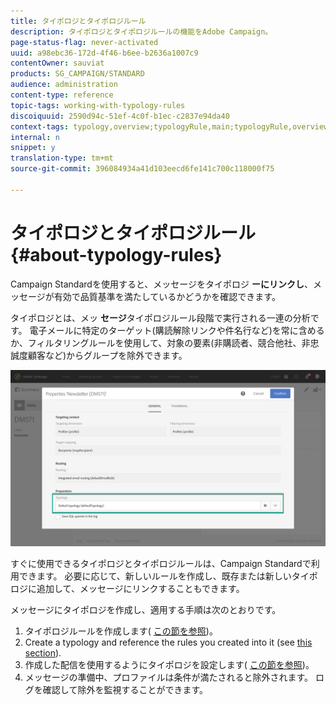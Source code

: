 ```yaml
---
title: タイポロジとタイポロジルール
description: タイポロジとタイポロジルールの機能をAdobe Campaign。
page-status-flag: never-activated
uuid: a98ebc36-172d-4f46-b6ee-b2636a1007c9
contentOwner: sauviat
products: SG_CAMPAIGN/STANDARD
audience: administration
content-type: reference
topic-tags: working-with-typology-rules
discoiquuid: 2590d94c-51ef-4c0f-b1ec-c2837e94da40
context-tags: typology,overview;typologyRule,main;typologyRule,overview
internal: n
snippet: y
translation-type: tm+mt
source-git-commit: 396084934a41d103eecd6fe141c700c118000f75

---
```



# タイポロジとタイポロジルール{#about-typology-rules}

Campaign Standardを使用すると、メッセージをタイポロジ **ーにリンクし**、メッセージが有効で品質基準を満たしているかどうかを確認できます。

タイポロジとは、メッ **セージ**&#x200B;タイポロジルール段階で実行される一連の分析です。 電子メールに特定のターゲット(購読解除リンクや件名行など)を常に含めるか、フィルタリングルールを使用して、対象の要素(非購読者、競合他社、非忠誠度顧客など)からグループを除外できます。

![](assets/typology_messagelink.png)

すぐに使用できるタイポロジとタイポロジルールは、Campaign Standardで利用できます。 必要に応じて、新しいルールを作成し、既存または新しいタイポロジに追加して、メッセージにリンクすることもできます。

メッセージにタイポロジを作成し、適用する手順は次のとおりです。

1. タイポロジルールを作成します( [この節を参照](../../sending/using/managing-typology-rules.md#creating-a-typology-rule))。
1. Create a typology and reference the rules you created into it (see [this section](../../sending/using/managing-typologies.md#creating-a-typology)).
1. 作成した配信を使用するようにタイポロジを設定します( [この節を参照](../../sending/using/managing-typologies.md#applying-typologies-to-messages))。
1. メッセージの準備中、プロファイルは条件が満たされると除外されます。 ログを確認して除外を監視することができます。
